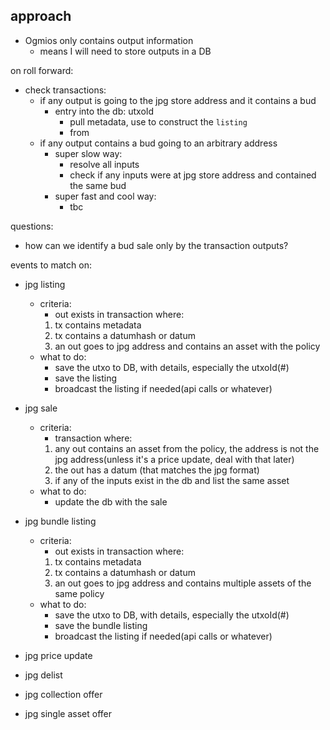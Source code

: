 ## approach

- Ogmios only contains output information
  - means I will need to store outputs in a DB

on roll forward:

- check transactions:
  - if any output is going to the jpg store address and it contains a bud
    - entry into the db: utxoId
      - pull metadata, use to construct the `listing`
      - from
  - if any output contains a bud going to an arbitrary address
    - super slow way:
      - resolve all inputs
      - check if any inputs were at jpg store address and contained the same bud
    - super fast and cool way:
      - tbc

questions:

- how can we identify a bud sale only by the transaction outputs?

events to match on:

- jpg listing
  - criteria:
    - out exists in transaction where:
    1. tx contains metadata
    2. tx contains a datumhash or datum
    3. an out goes to jpg address and contains an asset with the policy
  - what to do:
    - save the utxo to DB, with details, especially the utxoId(<txnHash>#<txnIndex>)
    - save the listing
    - broadcast the listing if needed(api calls or whatever)

- jpg sale
  - criteria:
    - transaction where:
    1. any out contains an asset from the policy, the address is not the jpg address(unless it's a price update, deal with that later)
    2. the out has a datum (that matches the jpg format)
    3. if any of the inputs exist in the db and list the same asset
  - what to do:
    - update the db with the sale

- jpg bundle listing
  - criteria:
    - out exists in transaction where:
    1. tx contains metadata
    2. tx contains a datumhash or datum
    3. an out goes to jpg address and contains multiple assets of the same policy
  - what to do:
    - save the utxo to DB, with details, especially the utxoId(<txnHash>#<txnIndex>)
    - save the bundle listing
    - broadcast the listing if needed(api calls or whatever)
- jpg price update
- jpg delist
- jpg collection offer
- jpg single asset offer
